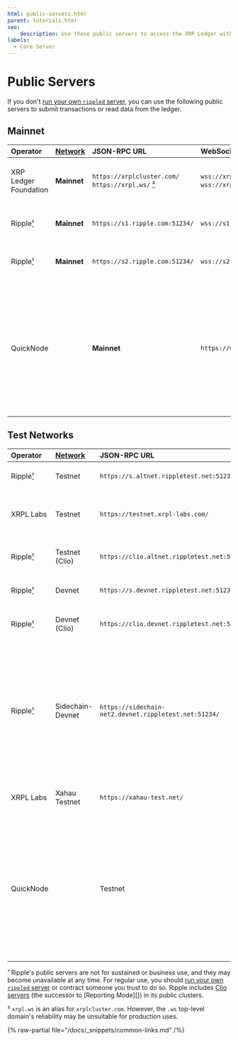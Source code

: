 ```yaml
---
html: public-servers.html
parent: tutorials.html
seo:
    description: Use these public servers to access the XRP Ledger without needing your own infrastructure.
labels:
  - Core Server
---
```

# Public Servers

If you don't [run your own `rippled` server](../infrastructure/installation/index.md), you can use the following public servers to submit transactions or read data from the ledger.

## Mainnet

| Operator  | [Network][] | JSON-RPC URL | WebSocket URL | Notes                |
|:----------|:------------|:-------------|:--------------|:---------------------|
| XRP Ledger Foundation | **Mainnet** | `https://xrplcluster.com/` <br> `https://xrpl.ws/` [²][] | `wss://xrplcluster.com/` <br>  `wss://xrpl.ws/` [²][] | Full history server cluster with CORS support. |
| Ripple[¹][]   | **Mainnet** | `https://s1.ripple.com:51234/` | `wss://s1.ripple.com/` | General purpose server cluster |
| Ripple[¹][]   | **Mainnet** | `https://s2.ripple.com:51234/` | `wss://s2.ripple.com/` | [Full-history server](../concepts/networks-and-servers/ledger-history.md#full-history) cluster |
| QuickNode | | **Mainnet** | `https://www.quicknode.com/chains/xrpl` | QuickNode provides hosted XRPL RPC mainnet under their free and paid plans, granting flexible and reliable access to the network.

## Test Networks

| Operator  | [Network][] | JSON-RPC URL | WebSocket URL | Notes                |
|:----------|:------------|:-------------|:--------------|:---------------------|
| Ripple[¹][]   | Testnet     | `https://s.altnet.rippletest.net:51234/` | `wss://s.altnet.rippletest.net:51233/` | Testnet public server |
| XRPL Labs     | Testnet     | `https://testnet.xrpl-labs.com/` | `wss://testnet.xrpl-labs.com/` | Testnet public server with CORS support |
| Ripple[¹][]   | Testnet (Clio) | `https://clio.altnet.rippletest.net:51234/`	| `wss://clio.altnet.rippletest.net:51233/` | Testnet public server with Clio |
| Ripple[¹][]   | Devnet      | `https://s.devnet.rippletest.net:51234/` | `wss://s.devnet.rippletest.net:51233/` | Devnet public server |
| Ripple[¹][]   | Devnet (Clio)  | `https://clio.devnet.rippletest.net:51234/`	| `wss://clio.devnet.rippletest.net:51233/` | Devnet public server with Clio |
| Ripple[¹][]   | Sidechain-Devnet | `https://sidechain-net2.devnet.rippletest.net:51234/` | `wss://sidechain-net2.devnet.rippletest.net:51233/` | Sidechain Devnet to test cross-chain bridge features. Devnet serves as the locking chain while this sidechain serves as the issuing chain. |
| XRPL Labs     | Xahau Testnet | `https://xahau-test.net/` | `wss://xahau-test.net/` | [Hooks-enabled](https://hooks.xrpl.org/) Xahau Testnet |
| QuickNode | | Testnet | `https://www.quicknode.com/chains/xrpl` | QuickNode provides hosted XRPL RPC testnet nodes under their free and paid plans, granting flexible and reliable access to the network.


[Network]: ../concepts/networks-and-servers/parallel-networks.md
[¹]: #footnote-1
[²]: #footnote-2

<a id="footnote-1"></a>¹ Ripple's public servers are not for sustained or business use, and they may become unavailable at any time. For regular use, you should [run your own `rippled` server](../concepts/networks-and-servers/index.md) or contract someone you trust to do so. Ripple includes [Clio servers](../concepts/networks-and-servers/the-clio-server.md) (the successor to [Reporting Mode][]) in its public clusters.

<a id="footnote-2"></a>² `xrpl.ws` is an alias for `xrplcluster.com`. However, the `.ws` top-level domain's reliability may be unsuitable for production uses.

{% raw-partial file="/docs/_snippets/common-links.md" /%}
